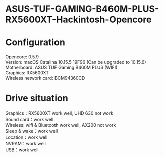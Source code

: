 # ASUS-TUF-GAMING-B460M-PLUS-RX5600XT-Hackintosh-Opencore

# Configuration 
Opencore: 0.5.9  
Version: macOS Catalina 10.15.5 19F96 (Can be upgraded to 10.15.6)  
Motherboard: ASUS TUF Gaming B460M PLUS (WIFI)  
Graphics: RX5600XT  
Wireless network card: BCM94360CD  

# Drive situation
Graphics：RX5600XT work well, UHD 630 not work  
Sound card：work well  
Wireless: wifi & Bluetooth work well, AX200 not work  
Sleep & wake：work well  
Location：work well  
NVRAM：work well  
USB：work well  
